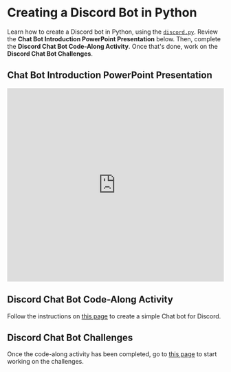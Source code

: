 # Creating a Discord Bot in Python
Learn how to create a Discord bot in Python, using the [`discord.py`](https://pypi.org/project/discord.py/). Review the **Chat Bot Introduction PowerPoint Presentation** below. Then, complete the **Discord Chat Bot Code-Along Activity**. Once that's done, work on the **Discord Chat Bot Challenges**.

## Chat Bot Introduction PowerPoint Presentation
<iframe src='https://view.officeapps.live.com/op/embed.aspx?src=https://hylandtechclub.com/py-201/DiscordBot/ChatBotIntro.pptx' width='100%' height='450px' frameborder='0'></iframe>

## Discord Chat Bot Code-Along Activity
Follow the instructions on [this page](DiscordCodeAlong.md) to create a simple Chat bot for Discord.

## Discord Chat Bot Challenges
Once the code-along activity has been completed, go to [this page](DiscordChallenges.md) to start working on the challenges.
